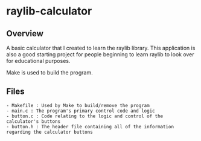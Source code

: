 # raylib-calculator
## Overview
A basic calculator that I created to learn the raylib library. This application is also a good starting project for people beginning to learn raylib to look over for educational purposes.

Make is used to build the program.
## Files
```
- Makefile : Used by Make to build/remove the program
- main.c : The program's primary control code and logic
- button.c : Code relating to the logic and control of the calculator's buttons
- button.h : The header file containing all of the information regarding the calculator buttons
```
